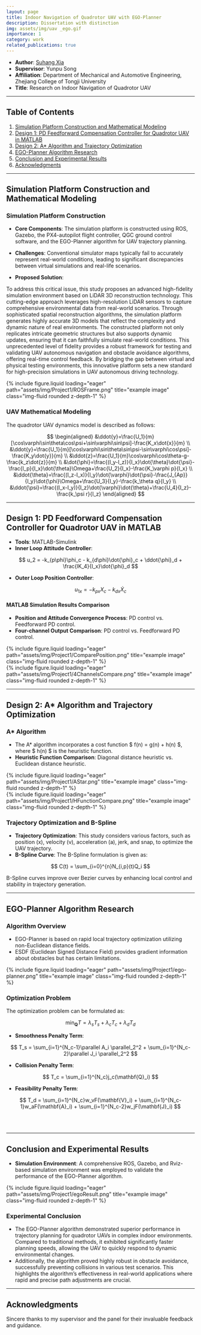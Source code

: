 ```yaml
---
layout: page
title: Indoor Navigation of Quadrotor UAV with EGO-Planner
description: Dissertation with distinction
img: assets/img/uav _ego.gif
importance: 1
category: work
related_publications: true
---
```


- **Author**: [Suhang Xia]()
- **Supervisor**: Yunpu Song
- **Affiliation**: Department of Mechanical and Automotive Engineering, Zhejiang College of Tongji University
- **Title**: Research on Indoor Navigation of Quadrotor UAV

---

## Table of Contents

1. [Simulation Platform Construction and Mathematical Modeling](#simulation-platform-construction-and-mathematical-modeling)
2. [Design 1: PD Feedforward Compensation Controller for Quadrotor UAV in MATLAB](#design-1)
3. [Design 2: A* Algorithm and Trajectory Optimization](#design-2)
4. [EGO-Planner Algorithm Research](#ego-planner-algorithm-research)
5. [Conclusion and Experimental Results](#conclusion-and-experimental-results)
6. [Acknowledgments](#acknowledgments)

---

## Simulation Platform Construction and Mathematical Modeling

### Simulation Platform Construction

- **Core Components**: The simulation platform is constructed using ROS, Gazebo, the PX4-autopilot flight controller, QGC ground control software, and the EGO-Planner algorithm for UAV trajectory planning.
  
- **Challenges**: Conventional simulator maps typically fail to accurately represent real-world conditions, leading to significant discrepancies between virtual simulations and real-life scenarios.

- **Proposed Solution**: 

To address this critical issue, this study proposes an advanced high-fidelity simulation environment based on LiDAR 3D reconstruction technology. This cutting-edge approach leverages high-resolution LiDAR sensors to capture comprehensive environmental data from real-world scenarios. Through sophisticated spatial reconstruction algorithms, the simulation platform generates highly accurate 3D models that reflect the complexity and dynamic nature of real environments. The constructed platform not only replicates intricate geometric structures but also supports dynamic updates, ensuring that it can faithfully simulate real-world conditions. This unprecedented level of fidelity provides a robust framework for testing and validating UAV autonomous navigation and obstacle avoidance algorithms, offering real-time control feedback. By bridging the gap between virtual and physical testing environments, this innovative platform sets a new standard for high-precision simulations in UAV autonomous driving technology.

<div class="row">
    <div class="col-sm mt-3 mt-md-0">
        {% include figure.liquid loading="eager" path="assets/img/Project1/ROSFrame.png" title="example image" class="img-fluid rounded z-depth-1" %}
    </div>
</div>

### UAV Mathematical Modeling

The quadrotor UAV dynamics model is described as follows:

$$
\begin{aligned}
    &\ddot{y}=\frac{U_1}{m}[\cos\varphi\sin\theta\cos\psi+\sin\varphi\sin\psi]-\frac{K_x\dot{x}}{m} \\
    &\ddot{y}=\frac{U_1}{m}[\cos\varphi\sin\theta\sin\psi-\sin\varphi\cos\psi]-\frac{K_y\dot{y}}{m} \\
    &\ddot{z}=\frac{U_1}{m}\cos\varphi\cos\theta-g-\frac{k_z\dot{z}}{m} \\
    &\dot{\phi}=\frac{(I_y-I_z)}{I_x}\dot{\theta}\dot{\psi}-\frac{I_p}{I_x}\dot{\theta}\Omega+\frac{U_2}{I_x}-\frac{K_\varphi p}{I_x} \\
    &\ddot{\theta}=\frac{(I_z-I_x)}{I_y}\dot{\varphi}\dot{\psi}-\frac{J_{Ap}}{I_y}\dot{\phi}\Omega+\frac{U_3}{I_y}-\frac{k_\theta q}{I_y} \\
    &\ddot{\psi}=\frac{(I_x-I_y)}{I_z}\dot{\varphi}\dot{\theta}+\frac{U_4}{I_z}-\frac{k_\psi r}{I_z}
\end{aligned}
$$

---

## Design 1: PD Feedforward Compensation Controller for Quadrotor UAV in MATLAB

- **Tools**: MATLAB-Simulink
- **Inner Loop Attitude Controller**:

$$
u_2 = -k_{p\phi}\phi_c - k_{d\phi}\dot{\phi}_c + \ddot{\phi}_d + \frac{lK_4}{I_x}\dot{\phi}_d
$$

- **Outer Loop Position Controller**:

$$
u_{1x} = -k_{px}X_c - k_{dx}\dot{X}_c
$$

#### MATLAB Simulation Results Comparison

- **Position and Attitude Convergence Process**: PD control vs. Feedforward PD control.
- **Four-channel Output Comparison**: PD control vs. Feedforward PD control.

<div class="row">
    <div class="col-sm mt-3 mt-md-0">
        {% include figure.liquid loading="eager" path="assets/img/Project1/ComparePosition.png" title="example image" class="img-fluid rounded z-depth-1" %}
    </div>
</div>

<div class="row">
    <div class="col-sm mt-3 mt-md-0">
        {% include figure.liquid loading="eager" path="assets/img/Project1/4ChannelsCompare.png" title="example image" class="img-fluid rounded z-depth-1" %}
    </div>
</div>

---

## Design 2: A* Algorithm and Trajectory Optimization

### A* Algorithm

- The A* algorithm incorporates a cost function $ f(n) = g(n) + h(n) $, where $ h(n) $ is the heuristic function.
- **Heuristic Function Comparison**: Diagonal distance heuristic vs. Euclidean distance heuristic.

<div class="row">
    <div class="col-sm mt-3 mt-md-0">
        {% include figure.liquid loading="eager" path="assets/img/Project1/AStar.png" title="example image" class="img-fluid rounded z-depth-1" %}
    </div>
</div>

<div class="row">
    <div class="col-sm mt-3 mt-md-0">
        {% include figure.liquid loading="eager" path="assets/img/Project1/HFunctionCompare.png" title="example image" class="img-fluid rounded z-depth-1" %}
    </div>
</div>

### Trajectory Optimization and B-Spline

- **Trajectory Optimization**: This study considers various factors, such as position (x), velocity (v), acceleration (a), jerk, and snap, to optimize the UAV trajectory.
- **B-Spline Curve**: The B-Spline formulation is given as:

$$
C(t) = \sum_{i=0}^{n}N_{i,p}(t)Q_i
$$

B-Spline curves improve over Bezier curves by enhancing local control and stability in trajectory generation.

---

## EGO-Planner Algorithm Research

### Algorithm Overview

- EGO-Planner is based on rapid local trajectory optimization utilizing non-Euclidean distance fields.
- ESDF (Euclidean Signed Distance Field) provides gradient information about obstacles but has certain limitations.
  

<div class="row">
    <div class="col-sm mt-3 mt-md-0">
        {% include figure.liquid loading="eager" path="assets/img/Project1/ego-planner.png" title="example image" class="img-fluid rounded z-depth-1" %}
    </div>
</div>

### Optimization Problem

The optimization problem can be formulated as:

$$
\min_{\mathbf{Q}}T = \lambda_sT_s + \lambda_cT_c + \lambda_dT_d
$$

- **Smoothness Penalty Term**:

$$
T_s = \sum_{i=1}^{N_c-1}\parallel A_i \parallel_2^2 + \sum_{i=1}^{N_c-2}\parallel J_i \parallel_2^2
$$

- **Collision Penalty Term**:

$$
T_c = \sum_{i=1}^{N_c}j_c(\mathbf{Q}_i)
$$

- **Feasibility Penalty Term**:


$$
T_d = \sum_{i=1}^{N_c}w_vF(\mathbf{V}_i) + \sum_{i=1}^{N_c-1}w_aF(\mathbf{A}_i) + \sum_{i=1}^{N_c-2}w_jF(\mathbf{J}_i)
$$


​				
​					

---

## Conclusion and Experimental Results

- **Simulation Environment**: A comprehensive ROS, Gazebo, and Rviz-based simulation environment was employed to validate the performance of the EGO-Planner algorithm.

<div class="row">
    <div class="col-sm mt-3 mt-md-0">
        {% include figure.liquid loading="eager" path="assets/img/Project1/egoResult.png" title="example image" class="img-fluid rounded z-depth-1" %}
    </div>
</div>

### Experimental Conclusion

- The EGO-Planner algorithm demonstrated superior performance in trajectory planning for quadrotor UAVs in complex indoor environments. Compared to traditional methods, it exhibited significantly faster planning speeds, allowing the UAV to quickly respond to dynamic environmental changes.
- Additionally, the algorithm proved highly robust in obstacle avoidance, successfully preventing collisions in various test scenarios. This highlights the algorithm’s effectiveness in real-world applications where rapid and precise path adjustments are crucial.

---

## Acknowledgments

Sincere thanks to my supervisor and the panel for their invaluable feedback and guidance.
